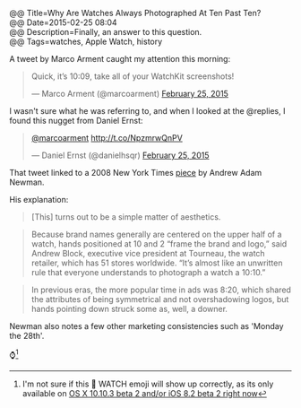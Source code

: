 @@ Title=Why Are Watches Always Photographed At Ten Past Ten?  
@@ Date=2015-02-25 08:04  
@@ Description=Finally, an answer to this question.    
@@ Tags=watches, Apple Watch, history    

A tweet by Marco Arment caught my attention this morning:

<blockquote class="twitter-tweet" lang="en"><p>Quick, it’s 10:09, take all of your WatchKit screenshots!</p>&mdash; Marco Arment (@marcoarment) <a href="https://twitter.com/marcoarment/status/570601403678367744">February 25, 2015</a></blockquote> <script async src="//platform.twitter.com/widgets.js" charset="utf-8"></script>

I wasn't sure what he was referring to, and when I looked at the @replies, I found this nugget from Daniel Ernst:

<blockquote class="twitter-tweet" lang="en"><p><a href="https://twitter.com/marcoarment">@marcoarment</a> <a href="http://t.co/NpzmrwQnPV">http://t.co/NpzmrwQnPV</a></p>&mdash; Daniel Ernst (@danielhsqr) <a href="https://twitter.com/danielhsqr/status/570604129225199616">February 25, 2015</a></blockquote> <script async src="//platform.twitter.com/widgets.js" charset="utf-8"></script>

That tweet linked to a 2008 New York Times [piece](http://www.nytimes.com/2008/11/28/business/media/28adco.html?_r=0) by Andrew Adam Newman.

His explanation:

>[This] turns out to be a simple matter of aesthetics.

>Because brand names generally are centered on the upper half of a watch, hands positioned at 10 and 2 “frame the brand and logo,” said Andrew Block, executive vice president at Tourneau, the watch retailer, which has 51 stores worldwide. “It’s almost like an unwritten rule that everyone understands to photograph a watch a 10:10.”

>In previous eras, the more popular time in ads was 8:20, which shared the attributes of being symmetrical and not overshadowing logos, but hands pointing down struck some as, well, a downer.

Newman also notes a few other marketing consistencies such as 'Monday the 28th'.

⌚️[^aw]

[^aw]: I'm not sure if this  WATCH emoji will show up correctly, as its only available on [OS X 10.10.3 beta 2 and/or iOS 8.2 beta 2 right now](http://www.macrumors.com/2015/02/23/10-10-3-new-emoji/) 